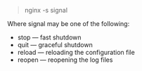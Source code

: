 > nginx -s signal

Where signal may be one of the following:  
- stop — fast shutdown  
- quit — graceful shutdown
- reload — reloading the configuration file
- reopen — reopening the log files